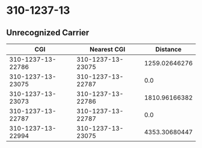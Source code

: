# 310-1237-13
## Unrecognized Carrier


| CGI | Nearest CGI | Distance |
|-----|-------------|----------|
| 310-1237-13-22786 | 310-1237-13-23075 | 1259.02646276 |
| 310-1237-13-23075 | 310-1237-13-22787 | 0.0 |
| 310-1237-13-23073 | 310-1237-13-22786 | 1810.96166382 |
| 310-1237-13-22787 | 310-1237-13-22787 | 0.0 |
| 310-1237-13-22994 | 310-1237-13-23075 | 4353.30680447 |
